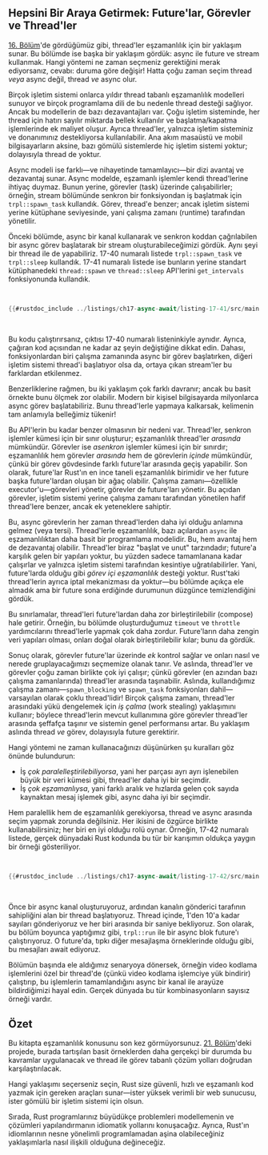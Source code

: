 ## Hepsini Bir Araya Getirmek: Future'lar, Görevler ve Thread'ler

[16. Bölüm][ch16]<!-- ignore -->'de gördüğümüz gibi, thread'ler eşzamanlılık için bir yaklaşım sunar. Bu bölümde ise başka bir yaklaşım gördük: async ile future ve stream kullanmak. Hangi yöntemi ne zaman seçmeniz gerektiğini merak ediyorsanız, cevabı: duruma göre değişir! Hatta çoğu zaman seçim thread _veya_ async değil, thread _ve_ async olur.

Birçok işletim sistemi onlarca yıldır thread tabanlı eşzamanlılık modelleri sunuyor ve birçok programlama dili de bu nedenle thread desteği sağlıyor. Ancak bu modellerin de bazı dezavantajları var. Çoğu işletim sisteminde, her thread için hatırı sayılır miktarda bellek kullanılır ve başlatma/kapatma işlemlerinde ek maliyet oluşur. Ayrıca thread'ler, yalnızca işletim sisteminiz ve donanımınız destekliyorsa kullanılabilir. Ana akım masaüstü ve mobil bilgisayarların aksine, bazı gömülü sistemlerde hiç işletim sistemi yoktur; dolayısıyla thread de yoktur.

Async modeli ise farklı—ve nihayetinde tamamlayıcı—bir dizi avantaj ve dezavantaj sunar. Async modelde, eşzamanlı işlemler kendi thread'lerine ihtiyaç duymaz. Bunun yerine, görevler (task) üzerinde çalışabilirler; örneğin, stream bölümünde senkron bir fonksiyondan iş başlatmak için `trpl::spawn_task` kullandık. Görev, thread'e benzer; ancak işletim sistemi yerine kütüphane seviyesinde, yani çalışma zamanı (runtime) tarafından yönetilir.

Önceki bölümde, async bir kanal kullanarak ve senkron koddan çağrılabilen bir async görev başlatarak bir stream oluşturabileceğimizi gördük. Aynı şeyi bir thread ile de yapabiliriz. 17-40 numaralı listede `trpl::spawn_task` ve `trpl::sleep` kullandık. 17-41 numaralı listede ise bunların yerine standart kütüphanedeki `thread::spawn` ve `thread::sleep` API'lerini `get_intervals` fonksiyonunda kullandık.

<Listing number="17-41" caption="`get_intervals` fonksiyonu için async `trpl` API'leri yerine `std::thread` API'lerini kullanmak" file-name="src/main.rs">

```rust
{{#rustdoc_include ../listings/ch17-async-await/listing-17-41/src/main.rs:threads}}
```

</Listing>

Bu kodu çalıştırırsanız, çıktısı 17-40 numaralı listeninkiyle aynıdır. Ayrıca, çağıran kod açısından ne kadar az şeyin değiştiğine dikkat edin. Dahası, fonksiyonlardan biri çalışma zamanında async bir görev başlatırken, diğeri işletim sistemi thread'i başlatıyor olsa da, ortaya çıkan stream'ler bu farklardan etkilenmez.

Benzerliklerine rağmen, bu iki yaklaşım çok farklı davranır; ancak bu basit örnekte bunu ölçmek zor olabilir. Modern bir kişisel bilgisayarda milyonlarca async görev başlatabiliriz. Bunu thread'lerle yapmaya kalkarsak, kelimenin tam anlamıyla belleğimiz tükenir!

Bu API'lerin bu kadar benzer olmasının bir nedeni var. Thread'ler, senkron işlemler kümesi için bir sınır oluşturur; eşzamanlılık thread'ler _arasında_ mümkündür. Görevler ise _asenkron_ işlemler kümesi için bir sınırdır; eşzamanlılık hem görevler _arasında_ hem de görevlerin _içinde_ mümkündür, çünkü bir görev gövdesinde farklı future'lar arasında geçiş yapabilir. Son olarak, future'lar Rust'ın en ince taneli eşzamanlılık birimidir ve her future başka future'lardan oluşan bir ağaç olabilir. Çalışma zamanı—özellikle executor'u—görevleri yönetir, görevler de future'ları yönetir. Bu açıdan görevler, işletim sistemi yerine çalışma zamanı tarafından yönetilen hafif thread'lere benzer, ancak ek yeteneklere sahiptir.

Bu, async görevlerin her zaman thread'lerden daha iyi olduğu anlamına gelmez (veya tersi). Thread'lerle eşzamanlılık, bazı açılardan `async` ile eşzamanlılıktan daha basit bir programlama modelidir. Bu, hem avantaj hem de dezavantaj olabilir. Thread'ler biraz "başlat ve unut" tarzındadır; future'a karşılık gelen bir yapıları yoktur, bu yüzden sadece tamamlanana kadar çalışırlar ve yalnızca işletim sistemi tarafından kesintiye uğratılabilirler. Yani, future'larda olduğu gibi _görev içi eşzamanlılık_ desteği yoktur. Rust'taki thread'lerin ayrıca iptal mekanizması da yoktur—bu bölümde açıkça ele almadık ama bir future sona erdiğinde durumunun düzgünce temizlendiğini gördük.

Bu sınırlamalar, thread'leri future'lardan daha zor birleştirilebilir (compose) hale getirir. Örneğin, bu bölümde oluşturduğumuz `timeout` ve `throttle` yardımcılarını thread'lerle yapmak çok daha zordur. Future'ların daha zengin veri yapıları olması, onları doğal olarak birleştirilebilir kılar; bunu da gördük.

Sonuç olarak, görevler future'lar üzerinde _ek_ kontrol sağlar ve onları nasıl ve nerede gruplayacağımızı seçmemize olanak tanır. Ve aslında, thread'ler ve görevler çoğu zaman birlikte çok iyi çalışır; çünkü görevler (en azından bazı çalışma zamanlarında) thread'ler arasında taşınabilir. Aslında, kullandığımız çalışma zamanı—`spawn_blocking` ve `spawn_task` fonksiyonları dahil—varsayılan olarak çoklu thread'lidir! Birçok çalışma zamanı, thread'ler arasındaki yükü dengelemek için _iş çalma_ (work stealing) yaklaşımını kullanır; böylece thread'lerin mevcut kullanımına göre görevler thread'ler arasında şeffafça taşınır ve sistemin genel performansı artar. Bu yaklaşım aslında thread _ve_ görev, dolayısıyla future gerektirir.

Hangi yöntemi ne zaman kullanacağınızı düşünürken şu kuralları göz önünde bulundurun:

- İş _çok paralelleştirilebiliyorsa_, yani her parçası ayrı ayrı işlenebilen büyük bir veri kümesi gibi, thread'ler daha iyi bir seçimdir.
- İş _çok eşzamanlıysa_, yani farklı aralık ve hızlarda gelen çok sayıda kaynaktan mesaj işlemek gibi, async daha iyi bir seçimdir.

Hem paralellik hem de eşzamanlılık gerekiyorsa, thread ve async arasında seçim yapmak zorunda değilsiniz. Her ikisini de özgürce birlikte kullanabilirsiniz; her biri en iyi olduğu rolü oynar. Örneğin, 17-42 numaralı listede, gerçek dünyadaki Rust kodunda bu tür bir karışımın oldukça yaygın bir örneği gösteriliyor.

<Listing number="17-42" caption="Bir thread'de bloklayıcı kodla mesaj gönderip, async blokta mesajları await etmek" file-name="src/main.rs">

```rust
{{#rustdoc_include ../listings/ch17-async-await/listing-17-42/src/main.rs:all}}
```

</Listing>

Önce bir async kanal oluşturuyoruz, ardından kanalın gönderici tarafının sahipliğini alan bir thread başlatıyoruz. Thread içinde, 1'den 10'a kadar sayıları gönderiyoruz ve her biri arasında bir saniye bekliyoruz. Son olarak, bu bölüm boyunca yaptığımız gibi, `trpl::run` ile bir async blok future'ı çalıştırıyoruz. O future'da, tıpkı diğer mesajlaşma örneklerinde olduğu gibi, bu mesajları await ediyoruz.

Bölümün başında ele aldığımız senaryoya dönersek, örneğin video kodlama işlemlerini özel bir thread'de (çünkü video kodlama işlemciye yük bindirir) çalıştırıp, bu işlemlerin tamamlandığını async bir kanal ile arayüze bildirdiğimizi hayal edin. Gerçek dünyada bu tür kombinasyonların sayısız örneği vardır.

## Özet

Bu kitapta eşzamanlılık konusunu son kez görmüyorsunuz. [21. Bölüm][ch21]'deki projede, burada tartışılan basit örneklerden daha gerçekçi bir durumda bu kavramlar uygulanacak ve thread ile görev tabanlı çözüm yolları doğrudan karşılaştırılacak.

Hangi yaklaşımı seçerseniz seçin, Rust size güvenli, hızlı ve eşzamanlı kod yazmak için gereken araçları sunar—ister yüksek verimli bir web sunucusu, ister gömülü bir işletim sistemi için olsun.

Sırada, Rust programlarınız büyüdükçe problemleri modellemenin ve çözümleri yapılandırmanın idiomatik yollarını konuşacağız. Ayrıca, Rust'ın idiomlarının nesne yönelimli programlamadan aşina olabileceğiniz yaklaşımlarla nasıl ilişkili olduğuna değineceğiz.

[ch16]: ch16-00-concurrency.md
[combining-futures]: ch17-03-more-futures.md#kendi-async-soyutlamalarımızı-oluşturmak
[streams]: ch17-04-streams.md#akışları-birleştirmek-composing-streams
[ch21]: ch21-00-final-project-a-web-server.md
